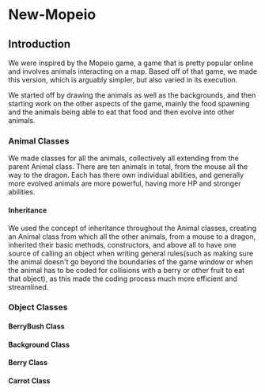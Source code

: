 # New-Mopeio

## Introduction

We were inspired by the Mopeio game, a game that is pretty popular online and involves animals interacting on a map. Based off of that game, we made this version, which 
is arguably simpler, but also varied in its execution. 

We started off by drawing the animals as well as the backgrounds, and then starting work on the other aspects of the game, mainly the food spawning and the animals being 
able to eat that food and then evolve into other animals. 

### Animal Classes

We made classes for all the animals, collectively all extending from the parent Animal class. There are ten animals in total, from the mouse all the way to the dragon. 
Each has there own individual abilities, and generally more evolved animals are more powerful, having more HP and stronger abilities. 

#### Inheritance

We used the concept of inheritance throughout the Animal classes, creating an Animal class from which all the other animals, from a mouse to a dragon, inherited their basic methods, constructors, and above all to have one source of calling an object when writing general rules(such as making sure the animal doesn't go beyond the boundaries of the game window or when the animal has to be coded for collisions with a berry or other fruit to eat that object), as this made the coding process much more efficient and streamlined. 

### Object Classes

#### BerryBush Class

#### Background Class

#### Berry Class

#### Carrot Class

